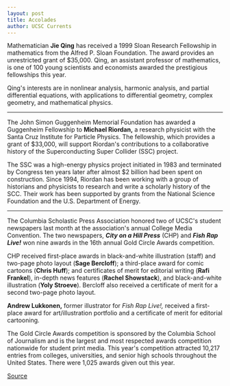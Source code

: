 ```yaml
---
layout: post
title: Accolades
author: UCSC Currents
---
```


Mathematician **Jie Qing** has received a 1999 Sloan Research Fellowship in mathematics from the Alfred P. Sloan Foundation. The award provides an unrestricted grant of $35,000. Qing, an assistant professor of mathematics, is one of 100 young scientists and economists awarded the prestigious fellowships this year.

Qing's interests are in nonlinear analysis, harmonic analysis, and partial differential equations, with applications to differential geometry, complex geometry, and mathematical physics.

* * *

The John Simon Guggenheim Memorial Foundation has awarded a Guggenheim Fellowship to **Michael Riordan,** a research physicist with the Santa Cruz Institute for Particle Physics. The fellowship, which provides a grant of $33,000, will support Riordan's contributions to a collaborative history of the Superconducting Super Collider (SSC) project.

The SSC was a high-energy physics project initiated in 1983 and terminated by Congress ten years later after almost $2 billion had been spent on construction. Since 1994, Riordan has been working with a group of historians and physicists to research and write a scholarly history of the SCC. Their work has been supported by grants from the National Science Foundation and the U.S. Department of Energy.

* * *

The Columbia Scholastic Press Association honored two of UCSC's student newspapers last month at the association's annual College Media Convention. The two newspapers, **_City on a Hill Press_** (CHP) and **_Fish Rap Live!_** won nine awards in the 16th annual Gold Circle Awards competition.

CHP received first-place awards in black-and-white illustration (staff) and two-page photo layout (**Sage Bercloff**); a third-place award for comic cartoons (**Chris Huff**); and certificates of merit for editorial writing (**Rafi Frankel**), in-depth news features (**Rachel Showstack**), and black-and-white illustration (**Yoly Stroeve**). Bercloff also received a certificate of merit for a second two-page photo layout.

**Andrew Lukkonen,** former illustrator for _Fish Rap Live!,_ received a first-place award for art/illustration portfolio and a certificate of merit for editorial cartooning.

The Gold Circle Awards competition is sponsored by the Columbia School of Journalism and is the largest and most respected awards competition nationwide for student print media. This year's competition attracted 10,217 entries from colleges, universities, and senior high schools throughout the United States. There were 1,025 awards given out this year.

[Source](http://www1.ucsc.edu/oncampus/currents/98-99/04-19/accolades.htm "Permalink to Accolades; 04-19-99")
